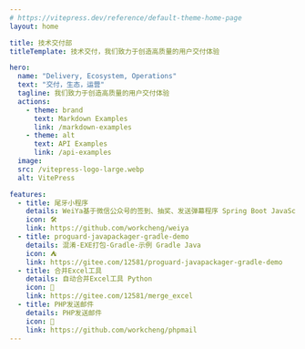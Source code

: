 ```yaml
---
# https://vitepress.dev/reference/default-theme-home-page
layout: home

title: 技术交付部
titleTemplate: 技术交付，我们致力于创造高质量的用户交付体验

hero:
  name: "Delivery, Ecosystem, Operations"
  text: "交付，生态，运营"
  tagline: 我们致力于创造高质量的用户交付体验
  actions:
    - theme: brand
      text: Markdown Examples
      link: /markdown-examples
    - theme: alt
      text: API Examples
      link: /api-examples
  image:
  src: /vitepress-logo-large.webp
  alt: VitePress

features:
  - title: 尾牙小程序
    details: WeiYa基于微信公众号的签到、抽奖、发送弹幕程序 Spring Boot JavaScript
    icon: 🛠️
    link: https://github.com/workcheng/weiya
  - title: proguard-javapackager-gradle-demo
    details: 混淆-EXE打包-Gradle-示例 Gradle Java
    icon: ⛺
    link: https://gitee.com/12581/proguard-javapackager-gradle-demo
  - title: 合并Excel工具
    details: 自动合并Excel工具 Python
    icon: 💝
    link: https://gitee.com/12581/merge_excel
  - title: PHP发送邮件
    details: PHP发送邮件
    icon: 📧
    link: https://github.com/workcheng/phpmail
---
```


